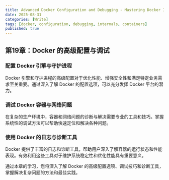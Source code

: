 ```yaml
---
title: Advanced Docker Configuration and Debugging - Mastering Docker Internals and Troubleshooting
date: 2025-08-31
categories: [Write]
tags: [docker, configuration, debugging, internals, containers]
published: true
---
```


## 第19章：Docker 的高级配置与调试

### 配置 Docker 引擎与守护进程

Docker 引擎和守护进程的高级配置对于优化性能、增强安全性和满足特定业务需求至关重要。通过深入了解 Docker 的配置选项，可以充分发挥 Docker 平台的潜力。

### 调试 Docker 容器与网络问题

在复杂的生产环境中，容器和网络问题的诊断与解决需要专业的工具和技巧。掌握系统性的调试方法可以帮助快速定位和解决各种问题。

### 使用 Docker 的日志与诊断工具

Docker 提供了丰富的日志和诊断工具，帮助用户深入了解容器的运行状态和性能表现。有效利用这些工具对于维护系统稳定性和优化性能具有重要意义。

通过本章的学习，您将深入了解 Docker 的高级配置选项、调试技巧和诊断工具，掌握解决复杂问题的方法和最佳实践。